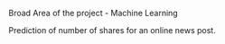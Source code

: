 Broad Area of the project - Machine Learning

Prediction of number of shares for an online news post.

